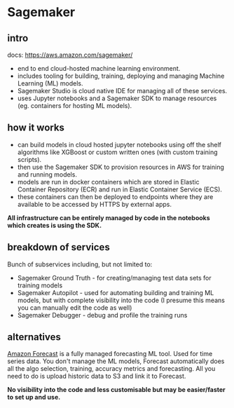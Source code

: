 # Sagemaker

## intro

docs: <https://aws.amazon.com/sagemaker/>

- end to end cloud-hosted machine learning environment.
- includes tooling for building, training, deploying and managing Machine Learning (ML) models.
- Sagemaker Studio is cloud native IDE for managing all of these services.
- uses Jupyter notebooks and a Sagemaker SDK to manage resources (eg. containers for hosting ML models).

## how it works

- can build models in cloud hosted jupyter notebooks using off the shelf algorithms like XGBoost or custom written ones (with custom training scripts).
- then use the Sagemaker SDK to provision resources in AWS for training and running models.
- models are run in docker containers which are stored in Elastic Container Repository (ECR) and run in Elastic Container Service (ECS).
- these containers can then be deployed to endpoints where they are available to be accessed by HTTPS by external apps.

**All infrastructure can be entirely managed by code in the notebooks which creates is using the SDK.**

## breakdown of services

Bunch of subservices including, but not limited to:

- Sagemaker Ground Truth - for creating/managing test data sets for training models
- Sagemaker Autopilot - used for automating building and training ML models, but with complete visibility into the code (I presume this means you can manually edit the code as well)
- Sagemaker Debugger - debug and profile the training runs

## alternatives

[Amazon Forecast](https://aws.amazon.com/forecast/) is a fully managed forecasting ML tool. Used for time series data.
You don't manage the ML models, Forecast automatically does all the algo selection, training, accuracy metrics and forecasting.
All you need to do is upload historic data to S3 and link it to Forecast.

**No visibility into the code and less customisable but may be easier/faster to set up and use.**
